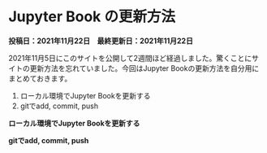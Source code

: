 # Jupyter Book の更新方法
**投稿日：2021年11月22日　最終更新日：2021年11月22日**

2021年11月5日にこのサイトを公開して2週間ほど経過しました。驚くことにサイトの更新方法を忘れていました。今回はJupyter Bookの更新方法を自分用にまとめておきます。

1. ローカル環境でJupyter Bookを更新する
1. gitでadd, commit, push

**ローカル環境でJupyter Bookを更新する**<br>


**gitでadd, commit, push**<br>

